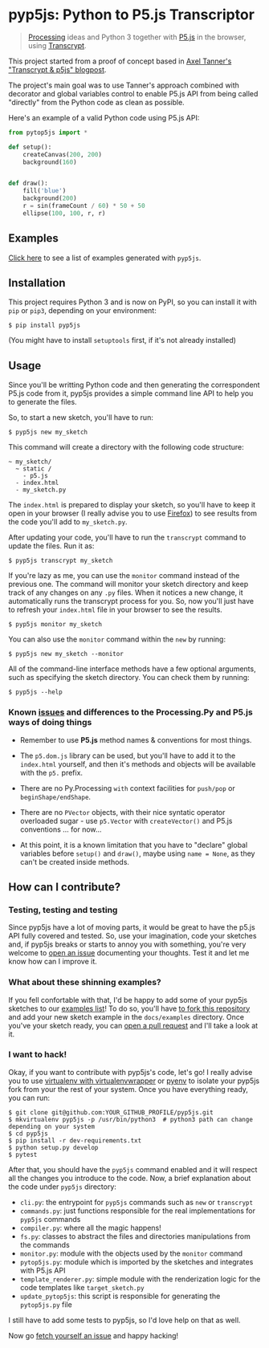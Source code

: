# pyp5js: Python to P5.js Transcriptor

> [Processing](https://processing.org) ideas and Python 3 together with [P5.js](https://p5js.org) in the browser, using [Transcrypt](https://transcrypt.org/).

This project started from a proof of concept based in [Axel Tanner's "Transcrypt & p5js" blogpost](https://4nomore.net/2018/transcrypt_p5js/).

The project's main goal was to use Tanner's approach combined with decorator and global variables control to enable P5.js API from being called "directly" from the Python code as clean as possible.

Here's an example of a valid Python code using P5.js API:

```python
from pytop5js import *

def setup():
    createCanvas(200, 200)
    background(160)


def draw():
    fill('blue')
    background(200)
    r = sin(frameCount / 60) * 50 + 50
    ellipse(100, 100, r, r)
```
## Examples
[Click here](https://berinhard.github.io/pyp5js/examples/) to see a list of examples generated with `pyp5js`.


## Installation

This project requires Python 3 and is now on PyPI, so you can install it with `pip` or `pip3`, depending on your environment:

```
$ pip install pyp5js
```
(You might have to install `setuptools` first, if it's not already installed)

## Usage

Since you'll be writting Python code and then generating the correspondent P5.js code from it, pyp5js provides a simple command line API to help you to generate the files.

So, to start a new sketch, you'll have to run:

```
$ pyp5js new my_sketch
```

This command will create a directory with the following code structure:

```
~ my_sketch/
  ~ static /
    - p5.js
  - index.html
  - my_sketch.py
```

The `index.html` is prepared to display your sketch, so you'll have to keep it open in your browser (I really advise you to use [Firefox](https://www.mozilla.org/en-US/firefox/new/)) to see results from the code you'll add to `my_sketch.py`.

After updating your code, you'll have to run the `transcrypt` command to update the files. Run it as:

```
$ pyp5js transcrypt my_sketch
```

If you're lazy as me, you can use the `monitor` command instead of the previous one. The command will monitor your sketch directory and keep track of any changes on any `.py` files. When it notices a new change, it automatically runs the transcrypt process for you. So, now you'll just have to refresh your `index.html` file in your browser to see the results.

```
$ pyp5js monitor my_sketch
```

You can also use the `monitor` command within the `new` by running:

```
$ pyp5js new my_sketch --monitor
```

All of the command-line interface methods have a few optional arguments, such as specifying the sketch directory. You can check them by running:

```
$ pyp5js --help
```

### Known [issues](https://github.com/berinhard/pyp5js/issues) and differences to the Processing.Py and P5.js ways of doing things

- Remember to use **P5.js** method names & conventions for most things.

- The `p5.dom.js` library can be used, but you'll have to add it to the `index.html` yourself, and then it's methods and objects will be available with the `p5.` prefix.

- There are no Py.Processing `with` context facilities for `push/pop` or `beginShape/endShape`.

- There are no `PVector` objects, with their nice syntatic operator overloaded sugar - use `p5.Vector` with `createVector()` and P5.js conventions ... for now...

- At this point, it is a known limitation that you have to "declare" global variables before `setup()` and `draw()`, maybe using `name = None`, as they can't be created inside methods.

## How can I contribute?

### Testing, testing and testing

Since pyp5js have a lot of moving parts, it would be great to have the p5.js API fully covered and tested. So, use your imagination, code your sketches and, if pyp5js breaks or starts to annoy you with something, you're very welcome to [open an issue](https://github.com/berinhard/pyp5js/issues/new) documenting your thoughts. Test it and let me know how can I improve it.

### What about these shinning examples?

If you fell confortable with that, I'd be happy to add some of your pyp5js sketches to our [examples list](https://berinhard.github.io/pyp5js/examples/)! To do so, you'll have [to fork this repository](https://help.github.com/en/articles/fork-a-repo) and add your new sketch example in the `docs/examples` directory. Once you've your sketch ready, you can [open a pull request](https://help.github.com/en/articles/about-pull-requests) and I'll take a look at it.

### I want to hack!

Okay, if you want to contribute with pyp5js's code, let's go! I really advise you to use [virtualenv with virtualenvwrapper](http://www.indjango.com/python-install-virtualenv-and-virtualenvwrapper/) or [pyenv](https://amaral.northwestern.edu/resources/guides/pyenv-tutorial) to isolate your pyp5js fork from your the rest of your system. Once you have everything ready, you can run:

```
$ git clone git@github.com:YOUR_GITHUB_PROFILE/pyp5js.git
$ mkvirtualenv pyp5js -p /usr/bin/python3  # python3 path can change depending on your system
$ cd pyp5js
$ pip install -r dev-requirements.txt
$ python setup.py develop
$ pytest
```

After that, you should have the `pyp5js` command enabled and it will respect all the changes you introduce to the code. Now, a brief explanation about the code under `pyp5js` directory:

- `cli.py`: the entrypoint for `pyp5js` commands such as `new` or `transcrypt`
- `commands.py`: just functions responsible for the real implementations for `pyp5js` commands
- `compiler.py`: where all the magic happens!
- `fs.py`: classes to abstract the files and directories manipulations from the commands
- `monitor.py`: module with the objects used by the `monitor` command
- `pytop5js.py`: module which is imported by the sketches and integrates with P5.js API
- `template_renderer.py`: simple module with the renderization logic for the code templates like `target_sketch.py`
- `update_pytop5js`: this script is responsible for generating the `pytop5js.py` file

I still have to add some tests to pyp5js, so I'd love help on that as well.

Now go [fetch yourself an issue](https://github.com/berinhard/pyp5js/issues) and happy hacking!
